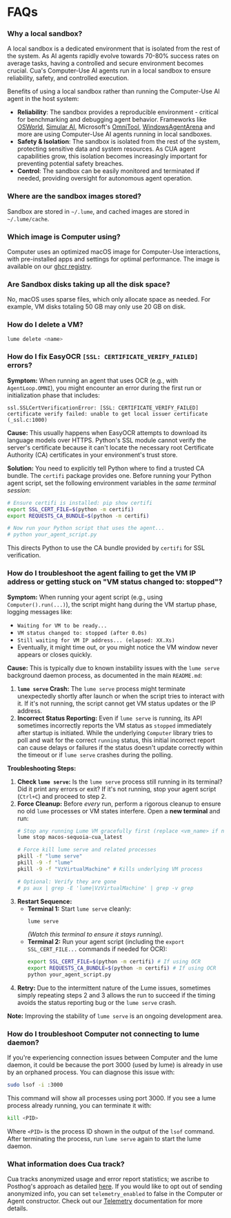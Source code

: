# FAQs

### Why a local sandbox?

A local sandbox is a dedicated environment that is isolated from the rest of the system. As AI agents rapidly evolve towards 70-80% success rates on average tasks, having a controlled and secure environment becomes crucial. Cua's Computer-Use AI agents run in a local sandbox to ensure reliability, safety, and controlled execution.

Benefits of using a local sandbox rather than running the Computer-Use AI agent in the host system:

- **Reliability**: The sandbox provides a reproducible environment - critical for benchmarking and debugging agent behavior. Frameworks like [OSWorld](https://github.com/xlang-ai/OSWorld), [Simular AI](https://github.com/simular-ai/Agent-S), Microsoft's [OmniTool](https://github.com/microsoft/OmniParser/tree/master/omnitool), [WindowsAgentArena](https://github.com/microsoft/WindowsAgentArena) and more are using Computer-Use AI agents running in local sandboxes.
- **Safety & Isolation**: The sandbox is isolated from the rest of the system, protecting sensitive data and system resources. As CUA agent capabilities grow, this isolation becomes increasingly important for preventing potential safety breaches.
- **Control**: The sandbox can be easily monitored and terminated if needed, providing oversight for autonomous agent operation.

### Where are the sandbox images stored?

Sandbox are stored in `~/.lume`, and cached images are stored in `~/.lume/cache`.

### Which image is Computer using?

Computer uses an optimized macOS image for Computer-Use interactions, with pre-installed apps and settings for optimal performance.
The image is available on our [ghcr registry](https://github.com/orgs/trycua/packages/container/package/macos-sequoia-cua).

### Are Sandbox disks taking up all the disk space?

No, macOS uses sparse files, which only allocate space as needed. For example, VM disks totaling 50 GB may only use 20 GB on disk.

### How do I delete a VM?

```bash
lume delete <name>
```

### How do I fix EasyOCR `[SSL: CERTIFICATE_VERIFY_FAILED]` errors?

**Symptom:**
When running an agent that uses OCR (e.g., with `AgentLoop.OMNI`), you might encounter an error during the first run or initialization phase that includes:
```
ssl.SSLCertVerificationError: [SSL: CERTIFICATE_VERIFY_FAILED] certificate verify failed: unable to get local issuer certificate (_ssl.c:1000)
```

**Cause:**
This usually happens when EasyOCR attempts to download its language models over HTTPS. Python's SSL module cannot verify the server's certificate because it can't locate the necessary root Certificate Authority (CA) certificates in your environment's trust store.

**Solution:**
You need to explicitly tell Python where to find a trusted CA bundle. The `certifi` package provides one. Before running your Python agent script, set the following environment variables in the *same terminal session*:
```bash
# Ensure certifi is installed: pip show certifi
export SSL_CERT_FILE=$(python -m certifi)
export REQUESTS_CA_BUNDLE=$(python -m certifi)

# Now run your Python script that uses the agent...
# python your_agent_script.py
```
This directs Python to use the CA bundle provided by `certifi` for SSL verification.

### How do I troubleshoot the agent failing to get the VM IP address or getting stuck on "VM status changed to: stopped"?

**Symptom:**
When running your agent script (e.g., using `Computer().run(...)`), the script might hang during the VM startup phase, logging messages like:
*   `Waiting for VM to be ready...`
*   `VM status changed to: stopped (after 0.0s)`
*   `Still waiting for VM IP address... (elapsed: XX.Xs)`
*   Eventually, it might time out, or you might notice the VM window never appears or closes quickly.

**Cause:**
This is typically due to known instability issues with the `lume serve` background daemon process, as documented in the main `README.md`:
1.  **`lume serve` Crash:** The `lume serve` process might terminate unexpectedly shortly after launch or when the script tries to interact with it. If it's not running, the script cannot get VM status updates or the IP address.
2.  **Incorrect Status Reporting:** Even if `lume serve` is running, its API sometimes incorrectly reports the VM status as `stopped` immediately after startup is initiated. While the underlying `Computer` library tries to poll and wait for the correct `running` status, this initial incorrect report can cause delays or failures if the status doesn't update correctly within the timeout or if `lume serve` crashes during the polling.

**Troubleshooting Steps:**
1.  **Check `lume serve`:** Is the `lume serve` process still running in its terminal? Did it print any errors or exit? If it's not running, stop your agent script (`Ctrl+C`) and proceed to step 2.
2.  **Force Cleanup:** Before *every* run, perform a rigorous cleanup to ensure no old `lume` processes or VM states interfere. Open a **new terminal** and run:
    ```bash
    # Stop any running Lume VM gracefully first (replace <vm_name> if needed)
    lume stop macos-sequoia-cua_latest

    # Force kill lume serve and related processes
    pkill -f "lume serve"
    pkill -9 -f "lume"
    pkill -9 -f "VzVirtualMachine" # Kills underlying VM process

    # Optional: Verify they are gone
    # ps aux | grep -E 'lume|VzVirtualMachine' | grep -v grep
    ```
3.  **Restart Sequence:**
    *   **Terminal 1:** Start `lume serve` cleanly:
        ```bash
        lume serve
        ```
        *(Watch this terminal to ensure it stays running).*
    *   **Terminal 2:** Run your agent script (including the `export SSL_CERT_FILE...` commands if needed for OCR):
        ```bash
        export SSL_CERT_FILE=$(python -m certifi) # If using OCR
        export REQUESTS_CA_BUNDLE=$(python -m certifi) # If using OCR
        python your_agent_script.py
        ```
4.  **Retry:** Due to the intermittent nature of the Lume issues, sometimes simply repeating steps 2 and 3 allows the run to succeed if the timing avoids the status reporting bug or the `lume serve` crash.

**Note:** Improving the stability of `lume serve` is an ongoing development area.

### How do I troubleshoot Computer not connecting to lume daemon?

If you're experiencing connection issues between Computer and the lume daemon, it could be because the port 3000 (used by lume) is already in use by an orphaned process. You can diagnose this issue with:

```bash
sudo lsof -i :3000
```

This command will show all processes using port 3000. If you see a lume process already running, you can terminate it with:

```bash
kill <PID>
```

Where `<PID>` is the process ID shown in the output of the `lsof` command. After terminating the process, run `lume serve` again to start the lume daemon.

### What information does Cua track?

Cua tracks anonymized usage and error report statistics; we ascribe to Posthog's approach as detailed [here](https://posthog.com/blog/open-source-telemetry-ethical). If you would like to opt out of sending anonymized info, you can set `telemetry_enabled` to false in the Computer or Agent constructor. Check out our [Telemetry](Telemetry.md) documentation for more details.
